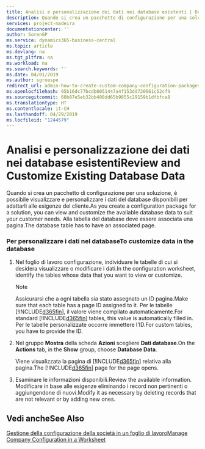 ```yaml
---
title: Analisi e personalizzazione dei dati nei database esistenti | Documenti Microsoft
description: Quando si crea un pacchetto di configurazione per una soluzione, è possibile visualizzare e personalizzare i dati del database disponibili per adattarli alle esigenze del cliente. Alla tabella del database deve essere associata una pagina.
services: project-madeira
documentationcenter: ''
author: SorenGP
ms.service: dynamics365-business-central
ms.topic: article
ms.devlang: na
ms.tgt_pltfrm: na
ms.workload: na
ms.search.keywords: ''
ms.date: 04/01/2019
ms.author: sgroespe
redirect_url: admin-how-to-create-custom-company-configuration-packages
ms.openlocfilehash: 95b16dc77bcdb0051447a4f153dd720661c52cf9
ms.sourcegitcommit: 60b87e5eb32bb408dd65b9855c29159b1dfbfca8
ms.translationtype: HT
ms.contentlocale: it-CH
ms.lasthandoff: 04/29/2019
ms.locfileid: "1244579"
---
```

# <a name="review-and-customize-existing-database-data"></a><span data-ttu-id="e55e2-104">Analisi e personalizzazione dei dati nei database esistenti</span><span class="sxs-lookup"><span data-stu-id="e55e2-104">Review and Customize Existing Database Data</span></span>
<span data-ttu-id="e55e2-105">Quando si crea un pacchetto di configurazione per una soluzione, è possibile visualizzare e personalizzare i dati del database disponibili per adattarli alle esigenze del cliente.</span><span class="sxs-lookup"><span data-stu-id="e55e2-105">As you create a configuration package for a solution, you can view and customize the available database data to suit your customer needs.</span></span> <span data-ttu-id="e55e2-106">Alla tabella del database deve essere associata una pagina.</span><span class="sxs-lookup"><span data-stu-id="e55e2-106">The database table has to have an associated page.</span></span>  

### <a name="to-customize-data-in-the-database"></a><span data-ttu-id="e55e2-107">Per personalizzare i dati nel database</span><span class="sxs-lookup"><span data-stu-id="e55e2-107">To customize data in the database</span></span>  

1.  <span data-ttu-id="e55e2-108">Nel foglio di lavoro configurazione, individuare le tabelle di cui si desidera visualizzare o modificare i dati.</span><span class="sxs-lookup"><span data-stu-id="e55e2-108">In the configuration worksheet, identify the tables whose data that you want to view or customize.</span></span>  

    > [!NOTE]  
    >  <span data-ttu-id="e55e2-109">Assicurarsi che a ogni tabella sia stato assegnato un ID pagina.</span><span class="sxs-lookup"><span data-stu-id="e55e2-109">Make sure that each table has a page ID assigned to it.</span></span> <span data-ttu-id="e55e2-110">Per le tabelle [!INCLUDE[d365fin](includes/d365fin_md.md)], il valore viene compilato automaticamente.</span><span class="sxs-lookup"><span data-stu-id="e55e2-110">For standard [!INCLUDE[d365fin](includes/d365fin_md.md)] tables, this value is automatically filled in.</span></span> <span data-ttu-id="e55e2-111">Per le tabelle personalizzate occorre immettere l'ID.</span><span class="sxs-lookup"><span data-stu-id="e55e2-111">For custom tables, you have to provide the ID.</span></span>  

2.  <span data-ttu-id="e55e2-112">Nel gruppo **Mostra** della scheda **Azioni** scegliere **Dati database**.</span><span class="sxs-lookup"><span data-stu-id="e55e2-112">On the **Actions** tab, in the **Show** group, choose **Database Data**.</span></span>  

     <span data-ttu-id="e55e2-113">Viene visualizzata la pagina di [!INCLUDE[d365fin](includes/d365fin_md.md)] relativa alla pagina.</span><span class="sxs-lookup"><span data-stu-id="e55e2-113">The [!INCLUDE[d365fin](includes/d365fin_md.md)] page for the page opens.</span></span>  

3.  <span data-ttu-id="e55e2-114">Esaminare le informazioni disponibili.</span><span class="sxs-lookup"><span data-stu-id="e55e2-114">Review the available information.</span></span> <span data-ttu-id="e55e2-115">Modificare in base alle esigenze eliminando i record non pertinenti o aggiungendone di nuovi.</span><span class="sxs-lookup"><span data-stu-id="e55e2-115">Modify it as necessary by deleting records that are not relevant or by adding new ones.</span></span>  

## <a name="see-also"></a><span data-ttu-id="e55e2-116">Vedi anche</span><span class="sxs-lookup"><span data-stu-id="e55e2-116">See Also</span></span>  
 [<span data-ttu-id="e55e2-117">Gestione della configurazione della società in un foglio di lavoro</span><span class="sxs-lookup"><span data-stu-id="e55e2-117">Manage Company Configuration in a Worksheet</span></span>](admin-how-to-manage-company-configuration-in-a-worksheet.md)
